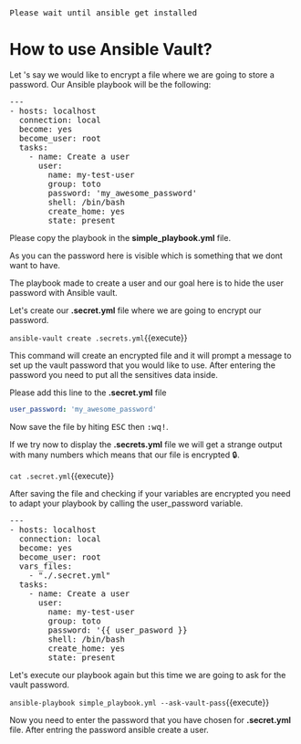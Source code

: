  <kbd>Please wait until ansible get installed</kbd>

# How to use Ansible Vault?

Let 's say we would like to encrypt a file where we are going to store a password. Our Ansible playbook will be the following:

<pre class="file" data-target="clipboard">
---
- hosts: localhost
  connection: local
  become: yes
  become_user: root
  tasks:
    - name: Create a user
      user:
        name: my-test-user
        group: toto
        password: 'my_awesome_password'
        shell: /bin/bash
        create_home: yes
        state: present
</pre>

Please copy the playbook in the  **simple_playbook.yml** file.

As you can the password here is visible which is something that we dont want to have.

The playbook made to  create a user and our goal here is to hide the user password with Ansible vault.

Let's create our **.secret.yml** file where we are going to encrypt our password.

`ansible-vault create .secrets.yml`{{execute}}

This command will create an encrypted file and it will prompt a message to set up the vault password that you would like to use. After entering the password you need to put all the sensitives data inside.

Please add this line to the **.secret.yml** file 

```yaml
user_password: 'my_awesome_password'

```
Now save the file by hiting 
 <kbd>ESC</kbd>  then <kbd>:wq!</kbd>.

If we try now to display the **.secrets.yml** file we will get a strange output with many numbers which means that our file is encrypted :lock:.

`cat .secret.yml`{{execute}}

After saving the file and checking if your variables are encrypted you need to adapt your playbook by calling the user_password variable.

<pre class="file" data-target="clipboard">
---
- hosts: localhost
  connection: local
  become: yes
  become_user: root
  vars_files:
    - "./.secret.yml"
  tasks:
    - name: Create a user
      user:
        name: my-test-user
        group: toto
        password: '{{ user_pasword }}
        shell: /bin/bash
        create_home: yes
        state: present
</pre>


Let's execute our playbook again but this time we are going to ask for the vault password.

`ansible-playbook simple_playbook.yml --ask-vault-pass`{{execute}}

Now you need to enter the password that you have chosen for **.secret.yml** file. After entring the password ansible create a user.


 
